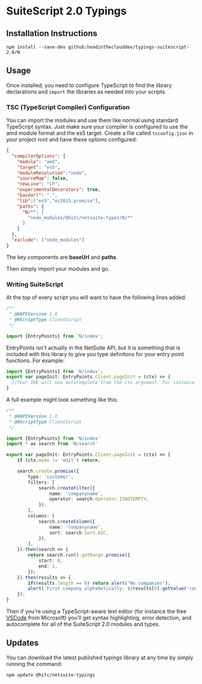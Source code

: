 # SuiteScript 2.0 Typings

## Installation Instructions


    npm install --save-dev github:headintheclouddev/typings-suitescript-2.0/N

 
## Usage
Once installed, you need to configure TypeScript to find the library declarations and `import` the libraries as needed
into your scripts.

### TSC (TypeScript Compiler) Configuration

You can import the modules and use them like normal using standard TypeScript syntax. Just make sure your compiler is configured to use the amd module format and the es5 target. Create a file called `tsconfig.json` in your project root and have these options configured:

```json
{
  "compilerOptions": {
    "module": "amd",
    "target": "es5",
    "moduleResolution":"node",
    "sourceMap": false,
    "newLine": "LF",
    "experimentalDecorators": true,
    "baseUrl": ".",
    "lib":["es5","es2015.promise"],
    "paths": {
      "N/*": [
        "node_modules/@hitc/netsuite-types/N/*"
      ]
    }
  },
  "exclude": ["node_modules"]
}

```
The key components are __baseUrl__ and __paths__.


Then simply import your modules and go.

### Writing SuiteScript

At the top of every script you will want to have the following lines added:

```typescript
/**
 * @NAPIVersion 2.0
 * @NScriptType ClientScript
 */

import {EntryPoints} from 'N/index';
```

EntryPoints isn't actually in the NetSuite API, but it is something that is included with this library to give you type definitons for your entry point functions. For example:

```typescript
import {EntryPoints} from 'N/index';
export var pageInit: EntryPoints.Client.pageInit = (ctx) => {
  //Your IDE will now autocomplete from the ctx argument. For instance use this to access ctx.mode and ctx.currentRecord in this pageInit example
}
```

A full example might look something like this:

```typescript
/**
 * @NAPIVersion 2.0
 * @NScriptType ClientScript
 */

import {EntryPoints} from 'N/index'
import * as search from 'N/search'

export var pageInit: EntryPoints.Client.pageInit = (ctx) => {
    if (ctx.mode != 'edit') return;

    search.create.promise({
        type: 'customer',
        filters: [
            search.createFilter({
                name: 'companyname',
                operator: search.Operator.ISNOTEMPTY,
            }),
        ],
        columns: [
            search.createColumn({
                name: 'companyname',
                sort: search.Sort.ASC,
            }),
        ],
    }).then(search => {
        return search.run().getRange.promise({
            start: 0,
            end: 1,
        });
    }).then(results => {
        if(results.length == 0) return alert("No companies");
        alert(`First company alphabetically: ${results[0].getValue('companyname')}`);
    });
}
```

Then if you're using a TypeScript-aware text editor (for instance the free [VSCode](https://code.visualstudio.com/) from Microsoft) you'll get syntax highlighting, error detection, and autocomplete for all of the SuiteScript 2.0 modules and types.

## Updates

You can download the latest published typings library at any time by simply running the command:

`npm update @hitc/netsuite-typings`